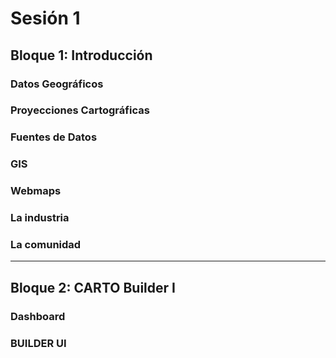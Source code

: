 # Sesión 1

## Bloque 1: Introducción

### Datos Geográficos

### Proyecciones Cartográficas

### Fuentes de Datos

### GIS

### Webmaps

### La industria

### La comunidad

---

## Bloque 2: CARTO Builder I

### Dashboard

### BUILDER UI

